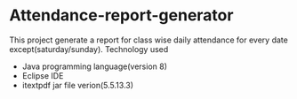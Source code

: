 # Attendance-report-generator
This project generate a report for class wise daily attendance for every date except(saturday/sunday).
Technology used
* Java programming language(version 8)
* Eclipse IDE
* itextpdf jar file verion(5.5.13.3)
  
